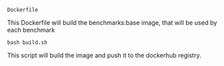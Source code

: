     Dockerfile

This Dockerfile will build the benchmarks:base image,
that will be used by each benchmark

    bash build.sh

This script will build the image and push it to the dockerhub registry.
